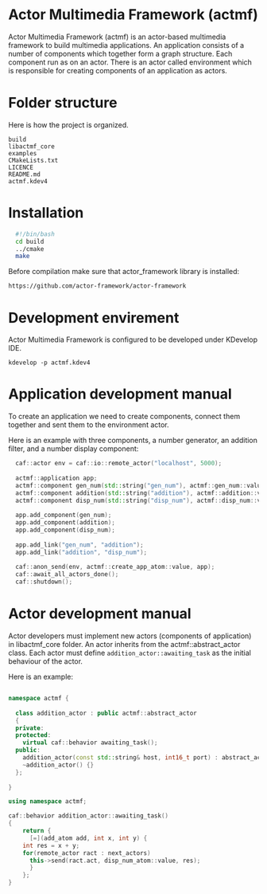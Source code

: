 Actor Multimedia Framework (actmf)
===============================

Actor Multimedia Framework (actmf) is an actor-based multimedia framework to build multimedia applications. An application consists of a number of components which together form a graph structure. Each component run as on an actor. There is an actor called environment which is responsible for creating components of an application as actors.


Folder structure
===================

Here is how the project is organized.

	build
	libactmf_core
	examples
	CMakeLists.txt
	LICENCE
	README.md
	actmf.kdev4

Installation
===============
```bash
  #!/bin/bash
  cd build
  ../cmake
  make
```
Before compilation make sure that actor_framework library is installed:

	https://github.com/actor-framework/actor-framework

Development envirement
======================
Actor Multimedia Framework is configured to be developed under KDevelop IDE.
	
	kdevelop -p actmf.kdev4

Application development manual
===========

To create an application we need to create components, connect them together and sent them to the environment actor.

Here is an example with three components, a number generator, an addition filter, and a number display component:

```c++
  caf::actor env = caf::io::remote_actor("localhost", 5000);
  
  actmf::application app;
  actmf::component gen_num(std::string("gen_num"), actmf::gen_num::value);
  actmf::component addition(std::string("addition"), actmf::addition::value);
  actmf::component disp_num(std::string("disp_num"), actmf::disp_num::value);
  
  app.add_component(gen_num);
  app.add_component(addition);
  app.add_component(disp_num);
  
  app.add_link("gen_num", "addition");
  app.add_link("addition", "disp_num");
  
  caf::anon_send(env, actmf::create_app_atom::value, app);
  caf::await_all_actors_done();
  caf::shutdown();
```	

Actor development manual
=======================

Actor developers must implement new actors (components of application) in libactmf_core folder. An actor inherits from the actmf::abstract_actor class. Each actor must define ```addition_actor::awaiting_task``` as the initial behaviour of the actor.

Here is an example:

```c++

namespace actmf {
  
  class addition_actor : public actmf::abstract_actor
  {
  private:
  protected:
    virtual caf::behavior awaiting_task();
  public:
    addition_actor(const std::string& host, int16_t port) : abstract_actor(host, port) {};
    ~addition_actor() {}
  };
 
}

using namespace actmf;

caf::behavior addition_actor::awaiting_task()
{
    return {
      [=](add_atom add, int x, int y) {
	int res = x + y;
	for(remote_actor ract : next_actors)
	  this->send(ract.act, disp_num_atom::value, res);
      }
    };
}

```
